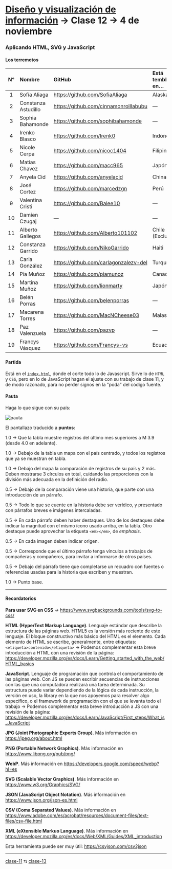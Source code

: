 # [Diseño y visualización de información](https://github.com/profesorfaco/troncal/) → Clase 12 → 4 de noviembre

### Aplicando HTML, SVG y JavaScript

#### Los terremotos

| N° | Nombre | GitHub | Está temblando en… |
|:------------:|:-----------------------------------|:-------------------|:--------------------|
| 1 | Sofía Aliaga | https://github.com/SofiaAliaga | Alaska |
| 2 | Constanza Astudillo | https://github.com/cinnamonrolllabubu | — |
| 3 | Sophia Bahamonde | https://github.com/sophibahamonde | — |
| 4 | Irenko Blasco | https://github.com/Irenk0 | Indonesia |
| 5 | Nicole Cerpa | https://github.com/nicoc1404 | Filipinas |
| 6 | Matias Chavez | https://github.com/macc965 | Japón (1) |
| 7 | Anyela Cid | https://github.com/anyelacid | China |
| 8 | José Cortez | https://github.com/marcedzgn | Perú |
| 9 | Valentina Cristi | https://github.com/Balee10 | — |
| 10 | Damien Czugaj | — | — |
| 11 | Alberto Gallegos | https://github.com/Alberto101102 | Chile (Exclusivo) |
| 12 | Constanza Garrido | https://github.com/NikoGarrido | Haiti |
| 13 | Carla González | https://github.com/carlagonzalezv-del | Turquía |
| 14 | Pía Muñoz | https://github.com/piamunoz | Canadá |
| 15 | Martina Muñoz | https://github.com/lionmarty | Japón (2) |
| 16 | Belén Porras | https://github.com/belenporras | — |
| 17 | Macarena Torres | https://github.com/MacNCheese03 | Malasia |
| 18 | Paz Valenzuela | https://github.com/pazvp | — |
| 19 | Francys Vásquez | https://github.com/Francys-vs | Ecuador |

#### Partida

Está en el [`index.html`](https://github.com/profesorfaco/troncal/blob/main/clase-12/index.html), donde el corte todo lo de Javascript. Sirve lo de `HTML` y `CSS`, pero en lo de JavaScript hagan el ajuste con su trabajo de clase 11, y de modo razonado, para no perder signos en la "poda" del código fuente.

#### Pauta

Haga lo que sigue con su país: 

![pauta](https://github.com/user-attachments/assets/d9c9541f-fca0-4fa5-901a-25b75622762e)


El pantallazo traducido a **puntos**: 

1.0 → Que la tabla muestre registros del último mes superiores a M 3.9 (desde 4.0 en adelante).

1.0 → Debajo de la tabla un mapa con el país centrado, y todos los registros que ya se muestran en tabla. 

1.0 → Debajo del mapa la comparación de registros de su país y 2 más. Deben mostrarse 3 círculos en total, cuidando las proporciones con la división más adecuada en la definición del radio.

0.5 → Debajo de la comparación viene una historia, que parte con una introducción de un párrafo. 

0.5 → Todo lo que se cuente en la historia debe ser verídico, y presentado con párrafos breves e imágenes intercaladas.

0.5 → En cada párrafo deben haber destaques. Uno de los destaques debe indicar la magnitud con el mismo ícono usado arriba, en la tabla. Otro destaque puede aprovechar la etiqueta `<em></em>`, de *emphasis*.

0.5 → En cada imagen deben indicar origen.

0.5 → Corresponde que el último párrafo tenga vínculos a trabajos de compañeras y compañeros, para invitar a informarse de otros países.

0.5 → Debajo del párrafo tiene que completarse un recuadro con fuentes o referencias usadas para la historia que escriben y muestran.

1.0 → Punto base.

- - - - - - - 


#### Recordatorios

**Para usar SVG en CSS** → https://www.svgbackgrounds.com/tools/svg-to-css/

**HTML (HyperText Markup Language)**. Lenguaje estándar que describe la estructura de las páginas web. HTML5 es la versión más reciente de este lenguaje. El bloque constructivo más básico del HTML es el elemento. Cada elemento de HTML se escribe, generalmente, entre etiquetas: `<etiqueta>contenido</etiqueta>` → Podemos complementar esta breve introducción a HTML con una revisión de la página: https://developer.mozilla.org/es/docs/Learn/Getting_started_with_the_web/HTML_basics

**JavaScript**. Lenguaje de programación que controla el comportamiento de las páginas web. Con JS se pueden escribir secuencias de instrucciones con las que una computadora realizará una tarea determinada. Su estructura puede variar dependiendo de la lógica de cada instrucción, la versión en uso, la library en la que nos apoyemos para resolver algo específico, o el framework de programación con el que se levanta todo el trabajo → Podemos complementar esta breve introducción a JS con una revisión de la página: https://developer.mozilla.org/es/docs/Learn/JavaScript/First_steps/What_is_JavaScript

**JPG (Joint Photographic Experts Group)**. Más información en https://jpeg.org/about.html

**PNG (Portable Network Graphics)**. Más información en https://www.libpng.org/pub/png/ 

**WebP**. Más información en https://developers.google.com/speed/webp?hl=es

**SVG (Scalable Vector Graphics)**. Más información en https://www.w3.org/Graphics/SVG/

**JSON (JavaScript Object Notation)**. Más información en https://www.json.org/json-es.html

**CSV (Coma Separated Values)**. Más información en https://www.adobe.com/es/acrobat/resources/document-files/text-files/csv-file.html 

**XML (eXtensible Markuo Language)**. Más información en https://developer.mozilla.org/es/docs/Web/XML/Guides/XML_introduction

Esta herramienta puede ser muy útil: https://csvjson.com/csv2json 

_ _ _ _ 

[clase-11](https://github.com/profesorfaco/troncal/blob/main/clase-11/README.md) ⇆ [clase-13](https://github.com/profesorfaco/troncal/blob/main/clase-13/README.md)
